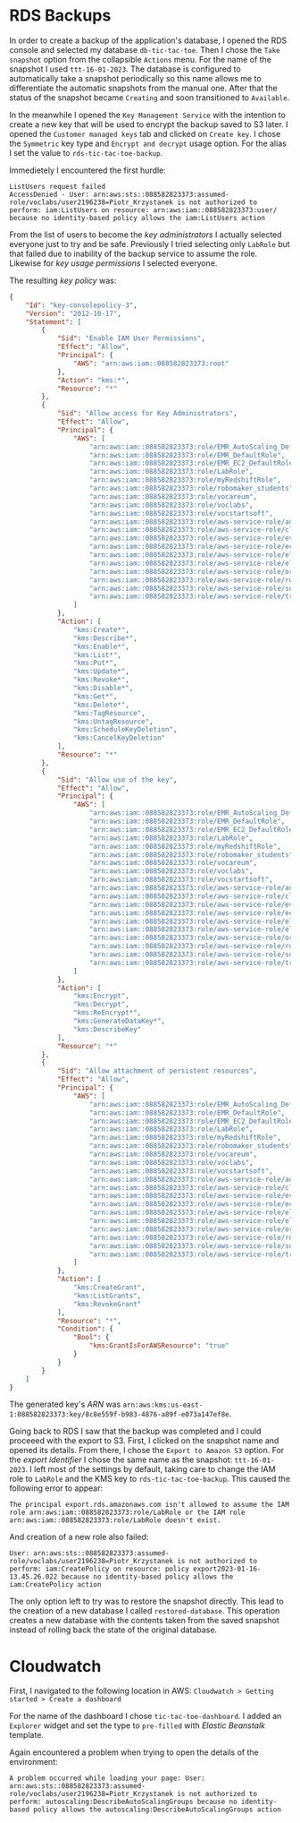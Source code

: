 # RDS Backups

In order to create a backup of the application's database, I opened the RDS console and selected my database `db-tic-tac-toe`.
Then I chose the `Take snapshot` option from the collapsible `Actions` menu.
For the name of the snapshot I used `ttt-16-01-2023`.
The database is configured to automatically take a snapshot periodically so this name allows me to differentiate the automatic snapshots from the manual one.
After that the status of the snapshot became `Creating` and soon transitioned to `Available`.

In the meanwhile I opened the `Key Management Service` with the intention to create a new key that will be used to encrypt the backup saved to S3 later.
I opened the `Customer managed keys` tab and clicked on `Create key`.
I chose the `Symmetric` key type and `Encrypt and decrypt` usage option.
For the alias I set the value to `rds-tic-tac-toe-backup`.

Immedietely I encountered the first hurdle:

```
ListUsers request failed
AccessDenied - User: arn:aws:sts::088582823373:assumed-role/voclabs/user2196238=Piotr_Krzystanek is not authorized to perform: iam:ListUsers on resource: arn:aws:iam::088582823373:user/ because no identity-based policy allows the iam:ListUsers action
```

From the list of users to become the *key administrators* I actually selected everyone just to try and be safe.
Previously I tried selecting only `LabRole` but that failed due to inability of the backup service to assume the role.
Likewise for *key usage permissions* I selected everyone.

The resulting *key policy* was:

```json
{
    "Id": "key-consolepolicy-3",
    "Version": "2012-10-17",
    "Statement": [
        {
            "Sid": "Enable IAM User Permissions",
            "Effect": "Allow",
            "Principal": {
                "AWS": "arn:aws:iam::088582823373:root"
            },
            "Action": "kms:*",
            "Resource": "*"
        },
        {
            "Sid": "Allow access for Key Administrators",
            "Effect": "Allow",
            "Principal": {
                "AWS": [
                    "arn:aws:iam::088582823373:role/EMR_AutoScaling_DefaultRole",
                    "arn:aws:iam::088582823373:role/EMR_DefaultRole",
                    "arn:aws:iam::088582823373:role/EMR_EC2_DefaultRole",
                    "arn:aws:iam::088582823373:role/LabRole",
                    "arn:aws:iam::088582823373:role/myRedshiftRole",
                    "arn:aws:iam::088582823373:role/robomaker_students",
                    "arn:aws:iam::088582823373:role/vocareum",
                    "arn:aws:iam::088582823373:role/voclabs",
                    "arn:aws:iam::088582823373:role/vocstartsoft",
                    "arn:aws:iam::088582823373:role/aws-service-role/autoscaling.amazonaws.com/AWSServiceRoleForAutoScaling",
                    "arn:aws:iam::088582823373:role/aws-service-role/cloud9.amazonaws.com/AWSServiceRoleForAWSCloud9",
                    "arn:aws:iam::088582823373:role/aws-service-role/events.amazonaws.com/AWSServiceRoleForCloudWatchEvents",
                    "arn:aws:iam::088582823373:role/aws-service-role/ecs.amazonaws.com/AWSServiceRoleForECS",
                    "arn:aws:iam::088582823373:role/aws-service-role/elasticache.amazonaws.com/AWSServiceRoleForElastiCache",
                    "arn:aws:iam::088582823373:role/aws-service-role/elasticloadbalancing.amazonaws.com/AWSServiceRoleForElasticLoadBalancing",
                    "arn:aws:iam::088582823373:role/aws-service-role/organizations.amazonaws.com/AWSServiceRoleForOrganizations",
                    "arn:aws:iam::088582823373:role/aws-service-role/rds.amazonaws.com/AWSServiceRoleForRDS",
                    "arn:aws:iam::088582823373:role/aws-service-role/support.amazonaws.com/AWSServiceRoleForSupport",
                    "arn:aws:iam::088582823373:role/aws-service-role/trustedadvisor.amazonaws.com/AWSServiceRoleForTrustedAdvisor"
                ]
            },
            "Action": [
                "kms:Create*",
                "kms:Describe*",
                "kms:Enable*",
                "kms:List*",
                "kms:Put*",
                "kms:Update*",
                "kms:Revoke*",
                "kms:Disable*",
                "kms:Get*",
                "kms:Delete*",
                "kms:TagResource",
                "kms:UntagResource",
                "kms:ScheduleKeyDeletion",
                "kms:CancelKeyDeletion"
            ],
            "Resource": "*"
        },
        {
            "Sid": "Allow use of the key",
            "Effect": "Allow",
            "Principal": {
                "AWS": [
                    "arn:aws:iam::088582823373:role/EMR_AutoScaling_DefaultRole",
                    "arn:aws:iam::088582823373:role/EMR_DefaultRole",
                    "arn:aws:iam::088582823373:role/EMR_EC2_DefaultRole",
                    "arn:aws:iam::088582823373:role/LabRole",
                    "arn:aws:iam::088582823373:role/myRedshiftRole",
                    "arn:aws:iam::088582823373:role/robomaker_students",
                    "arn:aws:iam::088582823373:role/vocareum",
                    "arn:aws:iam::088582823373:role/voclabs",
                    "arn:aws:iam::088582823373:role/vocstartsoft",
                    "arn:aws:iam::088582823373:role/aws-service-role/autoscaling.amazonaws.com/AWSServiceRoleForAutoScaling",
                    "arn:aws:iam::088582823373:role/aws-service-role/cloud9.amazonaws.com/AWSServiceRoleForAWSCloud9",
                    "arn:aws:iam::088582823373:role/aws-service-role/events.amazonaws.com/AWSServiceRoleForCloudWatchEvents",
                    "arn:aws:iam::088582823373:role/aws-service-role/ecs.amazonaws.com/AWSServiceRoleForECS",
                    "arn:aws:iam::088582823373:role/aws-service-role/elasticache.amazonaws.com/AWSServiceRoleForElastiCache",
                    "arn:aws:iam::088582823373:role/aws-service-role/elasticloadbalancing.amazonaws.com/AWSServiceRoleForElasticLoadBalancing",
                    "arn:aws:iam::088582823373:role/aws-service-role/organizations.amazonaws.com/AWSServiceRoleForOrganizations",
                    "arn:aws:iam::088582823373:role/aws-service-role/rds.amazonaws.com/AWSServiceRoleForRDS",
                    "arn:aws:iam::088582823373:role/aws-service-role/support.amazonaws.com/AWSServiceRoleForSupport",
                    "arn:aws:iam::088582823373:role/aws-service-role/trustedadvisor.amazonaws.com/AWSServiceRoleForTrustedAdvisor"
                ]
            },
            "Action": [
                "kms:Encrypt",
                "kms:Decrypt",
                "kms:ReEncrypt*",
                "kms:GenerateDataKey*",
                "kms:DescribeKey"
            ],
            "Resource": "*"
        },
        {
            "Sid": "Allow attachment of persistent resources",
            "Effect": "Allow",
            "Principal": {
                "AWS": [
                    "arn:aws:iam::088582823373:role/EMR_AutoScaling_DefaultRole",
                    "arn:aws:iam::088582823373:role/EMR_DefaultRole",
                    "arn:aws:iam::088582823373:role/EMR_EC2_DefaultRole",
                    "arn:aws:iam::088582823373:role/LabRole",
                    "arn:aws:iam::088582823373:role/myRedshiftRole",
                    "arn:aws:iam::088582823373:role/robomaker_students",
                    "arn:aws:iam::088582823373:role/vocareum",
                    "arn:aws:iam::088582823373:role/voclabs",
                    "arn:aws:iam::088582823373:role/vocstartsoft",
                    "arn:aws:iam::088582823373:role/aws-service-role/autoscaling.amazonaws.com/AWSServiceRoleForAutoScaling",
                    "arn:aws:iam::088582823373:role/aws-service-role/cloud9.amazonaws.com/AWSServiceRoleForAWSCloud9",
                    "arn:aws:iam::088582823373:role/aws-service-role/events.amazonaws.com/AWSServiceRoleForCloudWatchEvents",
                    "arn:aws:iam::088582823373:role/aws-service-role/ecs.amazonaws.com/AWSServiceRoleForECS",
                    "arn:aws:iam::088582823373:role/aws-service-role/elasticache.amazonaws.com/AWSServiceRoleForElastiCache",
                    "arn:aws:iam::088582823373:role/aws-service-role/elasticloadbalancing.amazonaws.com/AWSServiceRoleForElasticLoadBalancing",
                    "arn:aws:iam::088582823373:role/aws-service-role/organizations.amazonaws.com/AWSServiceRoleForOrganizations",
                    "arn:aws:iam::088582823373:role/aws-service-role/rds.amazonaws.com/AWSServiceRoleForRDS",
                    "arn:aws:iam::088582823373:role/aws-service-role/support.amazonaws.com/AWSServiceRoleForSupport",
                    "arn:aws:iam::088582823373:role/aws-service-role/trustedadvisor.amazonaws.com/AWSServiceRoleForTrustedAdvisor"
                ]
            },
            "Action": [
                "kms:CreateGrant",
                "kms:ListGrants",
                "kms:RevokeGrant"
            ],
            "Resource": "*",
            "Condition": {
                "Bool": {
                    "kms:GrantIsForAWSResource": "true"
                }
            }
        }
    ]
}
```

The generated key's *ARN* was `arn:aws:kms:us-east-1:088582823373:key/8c8e559f-b983-4876-a89f-e073a147ef8e`.

Going back to RDS I saw that the backup was completed and I could proceeed with the export to S3.
First, I clicked on the snapshot name and opened its details.
From there, I chose the `Export to Amazon S3` option.
For the *export identifier* I chose the same name as the snapshot: `ttt-16-01-2023`.
I left most of the settings by default, taking care to change the IAM role to `LabRole` and the KMS key to `rds-tic-tac-toe-backup`.
This caused the following error to appear:

```
The principal export.rds.amazonaws.com isn't allowed to assume the IAM role arn:aws:iam::088582823373:role/LabRole or the IAM role arn:aws:iam::088582823373:role/LabRole doesn't exist.
```

And creation of a new role also failed:

```
User: arn:aws:sts::088582823373:assumed-role/voclabs/user2196238=Piotr_Krzystanek is not authorized to perform: iam:CreatePolicy on resource: policy export2023-01-16-13.45.26.022 because no identity-based policy allows the iam:CreatePolicy action
```

The only option left to try was to restore the snapshot directly.
This lead to the creation of a new database I called `restored-database`.
This operation creates a new database with the contents taken from the saved snapshot instead of rolling back the state of the original database.

# Cloudwatch

First, I navigated to the following location in AWS:
`Cloudwatch > Getting started > Create a dashboard`

For the name of the dashboard I chose `tic-tac-toe-dashboard`.
I added an `Explorer` widget and set the type to `pre-filled` with *Elastic Beanstalk* template.

Again encountered a problem when trying to open the details of the environment:

```
A problem occurred while loading your page: User: arn:aws:sts::088582823373:assumed-role/voclabs/user2196238=Piotr_Krzystanek is not authorized to perform: autoscaling:DescribeAutoScalingGroups because no identity-based policy allows the autoscaling:DescribeAutoScalingGroups action
```